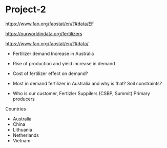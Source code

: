 # Project-2

https://www.fao.org/faostat/en/?#data/EF

https://ourworldindata.org/fertilizers

https://www.fao.org/faostat/en/?#data/


- Fertilizer demand Increase in Australia

- Rise of production and yield increase in demand

- Cost of fertilizer effect on demand?

- Most in demand fertilizer in Australia and why is that? Soil constraints?

- Who is our customer, Fertizler Suppilers (CSBP, Summit) Primary producers

Countries

- Australia
- China
- Lithuania
- Netherlands
- Vietnam
